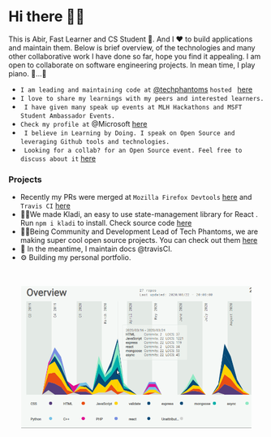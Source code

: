 # Hi there 🙋‍♂️
This is Abir, Fast Learner and CS Student 🎇. And I ❤ to build applications and maintain them. Below is brief overview, of the technologies and many other collaborative work I have done so far, hope you find it appealing. I am open to collaborate on software engineering projects. In mean time, I play piano. 🎹...🤭
<p align=center>
  
- ```I am leading and maintaining code at``` [@techphantoms](https://github.com/tech-phantoms) ```hosted ``` [here](https://techphantoms.tech) <br/>
- ``` I love to share my learnings with my peers and interested learners. ``` <br/>
- ``` I have given many speak up events at MLH Hackathons and MSFT Student Ambassador Events.```
- ```Check my profile at``` @Microsoft  [here](https://studentambassadors.microsoft.com/en-US/profile/49532)
- ``` I believe in Learning by Doing. I speak on Open Source and leveraging Github tools and technologies.```
- ``` Looking for a collab? for an Open Source event. Feel free to discuss about it``` [here](https://github.com/imabp/collabs)
</p>


### Projects

- Recently my PRs were merged at `Mozilla Firefox Devtools` [here](https://github.com/firefox-devtools/profiler/pull/2937) and `Travis CI` [here](https://github.com/travis-ci/docs-travis-ci-com/pull/2881)
- 👨‍💻We made Kladi, an easy to use state-management library for React . Run `npm i kladi` to install. Check source code [here](https://github.com/tech-phantoms/kladi)
- 🙋‍♂️Being Community and Development Lead of Tech Phantoms, we are making super cool open source projects. You can check out them [here](https://github.com/tech-phantoms)
- 📃 In the meantime, I maintain docs @travisCI.
- ⚙ Building my personal portfolio. 
<p align=center><br/><br/>
<img src="https://github.com/imabp/imabp/blob/gh-pages/static/readmeAssets/Overview.gif" width="90%"><br/><br/>

</p>


